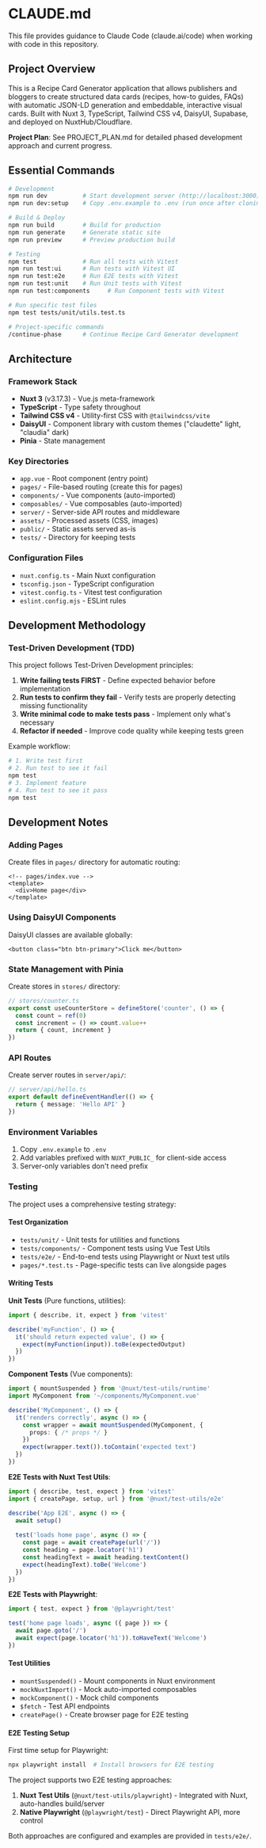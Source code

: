 # CLAUDE.md

This file provides guidance to Claude Code (claude.ai/code) when working with code in this repository.

## Project Overview

This is a Recipe Card Generator application that allows publishers and bloggers to create structured data cards (recipes, how-to guides, FAQs) with automatic JSON-LD generation and embeddable, interactive visual cards. Built with Nuxt 3, TypeScript, Tailwind CSS v4, DaisyUI, Supabase, and deployed on NuxtHub/Cloudflare.

**Project Plan**: See PROJECT_PLAN.md for detailed phased development approach and current progress.

## Essential Commands

```bash
# Development
npm run dev          # Start development server (http://localhost:3000)
npm run dev:setup    # Copy .env.example to .env (run once after cloning)

# Build & Deploy
npm run build        # Build for production
npm run generate     # Generate static site
npm run preview      # Preview production build

# Testing
npm test             # Run all tests with Vitest
npm run test:ui      # Run tests with Vitest UI
npm run test:e2e     # Run E2E tests with Vitest
npm run test:unit    # Run Unit tests with Vitest
npm run test:components     # Run Component tests with Vitest

# Run specific test files
npm test tests/unit/utils.test.ts

# Project-specific commands
/continue-phase      # Continue Recipe Card Generator development
```

## Architecture

### Framework Stack
- **Nuxt 3** (v3.17.3) - Vue.js meta-framework
- **TypeScript** - Type safety throughout
- **Tailwind CSS v4** - Utility-first CSS with `@tailwindcss/vite`
- **DaisyUI** - Component library with custom themes ("claudette" light, "claudia" dark)
- **Pinia** - State management

### Key Directories
- `app.vue` - Root component (entry point)
- `pages/` - File-based routing (create this for pages)
- `components/` - Vue components (auto-imported)
- `composables/` - Vue composables (auto-imported)
- `server/` - Server-side API routes and middleware
- `assets/` - Processed assets (CSS, images)
- `public/` - Static assets served as-is
- `tests/` - Directory for keeping tests

### Configuration Files
- `nuxt.config.ts` - Main Nuxt configuration
- `tsconfig.json` - TypeScript configuration
- `vitest.config.ts` - Vitest test configuration
- `eslint.config.mjs` - ESLint rules

## Development Methodology

### Test-Driven Development (TDD)
This project follows Test-Driven Development principles:
1. **Write failing tests FIRST** - Define expected behavior before implementation
2. **Run tests to confirm they fail** - Verify tests are properly detecting missing functionality
3. **Write minimal code to make tests pass** - Implement only what's necessary
4. **Refactor if needed** - Improve code quality while keeping tests green

Example workflow:
```bash
# 1. Write test first
# 2. Run test to see it fail
npm test
# 3. Implement feature
# 4. Run test to see it pass
npm test
```

## Development Notes

### Adding Pages
Create files in `pages/` directory for automatic routing:
```vue
<!-- pages/index.vue -->
<template>
  <div>Home page</div>
</template>
```

### Using DaisyUI Components
DaisyUI classes are available globally:
```vue
<button class="btn btn-primary">Click me</button>
```

### State Management with Pinia
Create stores in `stores/` directory:
```typescript
// stores/counter.ts
export const useCounterStore = defineStore('counter', () => {
  const count = ref(0)
  const increment = () => count.value++
  return { count, increment }
})
```

### API Routes
Create server routes in `server/api/`:
```typescript
// server/api/hello.ts
export default defineEventHandler(() => {
  return { message: 'Hello API' }
})
```

### Environment Variables
1. Copy `.env.example` to `.env`
2. Add variables prefixed with `NUXT_PUBLIC_` for client-side access
3. Server-only variables don't need prefix

### Testing

The project uses a comprehensive testing strategy:

#### Test Organization
- `tests/unit/` - Unit tests for utilities and functions
- `tests/components/` - Component tests using Vue Test Utils
- `tests/e2e/` - End-to-end tests using Playwright or Nuxt test utils
- `pages/*.test.ts` - Page-specific tests can live alongside pages

#### Writing Tests

**Unit Tests** (Pure functions, utilities):
```typescript
import { describe, it, expect } from 'vitest'

describe('myFunction', () => {
  it('should return expected value', () => {
    expect(myFunction(input)).toBe(expectedOutput)
  })
})
```

**Component Tests** (Vue components):
```typescript
import { mountSuspended } from '@nuxt/test-utils/runtime'
import MyComponent from '~/components/MyComponent.vue'

describe('MyComponent', () => {
  it('renders correctly', async () => {
    const wrapper = await mountSuspended(MyComponent, {
      props: { /* props */ }
    })
    expect(wrapper.text()).toContain('expected text')
  })
})
```

**E2E Tests with Nuxt Test Utils**:
```typescript
import { describe, test, expect } from 'vitest'
import { createPage, setup, url } from '@nuxt/test-utils/e2e'

describe('App E2E', async () => {
  await setup()
  
  test('loads home page', async () => {
    const page = await createPage(url('/'))
    const heading = page.locator('h1')
    const headingText = await heading.textContent()
    expect(headingText).toBe('Welcome')
  })
})
```

**E2E Tests with Playwright**:
```typescript
import { test, expect } from '@playwright/test'

test('home page loads', async ({ page }) => {
  await page.goto('/')
  await expect(page.locator('h1')).toHaveText('Welcome')
})
```

#### Test Utilities
- `mountSuspended()` - Mount components in Nuxt environment
- `mockNuxtImport()` - Mock auto-imported composables
- `mockComponent()` - Mock child components
- `$fetch` - Test API endpoints
- `createPage()` - Create browser page for E2E testing

#### E2E Testing Setup
First time setup for Playwright:
```bash
npx playwright install  # Install browsers for E2E testing
```

The project supports two E2E testing approaches:
1. **Nuxt Test Utils** (`@nuxt/test-utils/playwright`) - Integrated with Nuxt, auto-handles build/server
2. **Native Playwright** (`@playwright/test`) - Direct Playwright API, more control

Both approaches are configured and examples are provided in `tests/e2e/`.